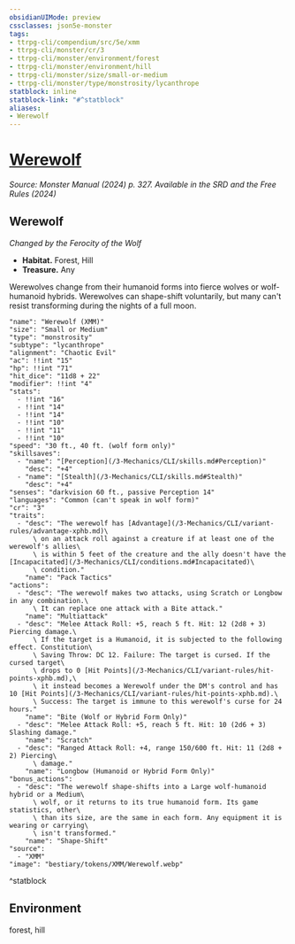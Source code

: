 ```yaml
---
obsidianUIMode: preview
cssclasses: json5e-monster
tags:
- ttrpg-cli/compendium/src/5e/xmm
- ttrpg-cli/monster/cr/3
- ttrpg-cli/monster/environment/forest
- ttrpg-cli/monster/environment/hill
- ttrpg-cli/monster/size/small-or-medium
- ttrpg-cli/monster/type/monstrosity/lycanthrope
statblock: inline
statblock-link: "#^statblock"
aliases:
- Werewolf
---
```

# [Werewolf](3-Mechanics\CLI\bestiary\monstrosity/werewolf-xmm.md)
*Source: Monster Manual (2024) p. 327. Available in the <span title='Systems Reference Document (5.2)'>SRD</span> and the Free Rules (2024)*  

## Werewolf

*Changed by the Ferocity of the Wolf*

- **Habitat.** Forest, Hill  
- **Treasure.** Any  

Werewolves change from their humanoid forms into fierce wolves or wolf-humanoid hybrids. Werewolves can shape-shift voluntarily, but many can't resist transforming during the nights of a full moon.

```statblock
"name": "Werewolf (XMM)"
"size": "Small or Medium"
"type": "monstrosity"
"subtype": "lycanthrope"
"alignment": "Chaotic Evil"
"ac": !!int "15"
"hp": !!int "71"
"hit_dice": "11d8 + 22"
"modifier": !!int "4"
"stats":
  - !!int "16"
  - !!int "14"
  - !!int "14"
  - !!int "10"
  - !!int "11"
  - !!int "10"
"speed": "30 ft., 40 ft. (wolf form only)"
"skillsaves":
  - "name": "[Perception](/3-Mechanics/CLI/skills.md#Perception)"
    "desc": "+4"
  - "name": "[Stealth](/3-Mechanics/CLI/skills.md#Stealth)"
    "desc": "+4"
"senses": "darkvision 60 ft., passive Perception 14"
"languages": "Common (can't speak in wolf form)"
"cr": "3"
"traits":
  - "desc": "The werewolf has [Advantage](/3-Mechanics/CLI/variant-rules/advantage-xphb.md)\
      \ on an attack roll against a creature if at least one of the werewolf's allies\
      \ is within 5 feet of the creature and the ally doesn't have the [Incapacitated](/3-Mechanics/CLI/conditions.md#Incapacitated)\
      \ condition."
    "name": "Pack Tactics"
"actions":
  - "desc": "The werewolf makes two attacks, using Scratch or Longbow in any combination.\
      \ It can replace one attack with a Bite attack."
    "name": "Multiattack"
  - "desc": "Melee Attack Roll: +5, reach 5 ft. Hit: 12 (2d8 + 3) Piercing damage.\
      \ If the target is a Humanoid, it is subjected to the following effect. Constitution\
      \ Saving Throw: DC 12. Failure: The target is cursed. If the cursed target\
      \ drops to 0 [Hit Points](/3-Mechanics/CLI/variant-rules/hit-points-xphb.md),\
      \ it instead becomes a Werewolf under the DM's control and has 10 [Hit Points](/3-Mechanics/CLI/variant-rules/hit-points-xphb.md).\
      \ Success: The target is immune to this werewolf's curse for 24 hours."
    "name": "Bite (Wolf or Hybrid Form Only)"
  - "desc": "Melee Attack Roll: +5, reach 5 ft. Hit: 10 (2d6 + 3) Slashing damage."
    "name": "Scratch"
  - "desc": "Ranged Attack Roll: +4, range 150/600 ft. Hit: 11 (2d8 + 2) Piercing\
      \ damage."
    "name": "Longbow (Humanoid or Hybrid Form Only)"
"bonus_actions":
  - "desc": "The werewolf shape-shifts into a Large wolf-humanoid hybrid or a Medium\
      \ wolf, or it returns to its true humanoid form. Its game statistics, other\
      \ than its size, are the same in each form. Any equipment it is wearing or carrying\
      \ isn't transformed."
    "name": "Shape-Shift"
"source":
  - "XMM"
"image": "bestiary/tokens/XMM/Werewolf.webp"
```
^statblock

## Environment

forest, hill